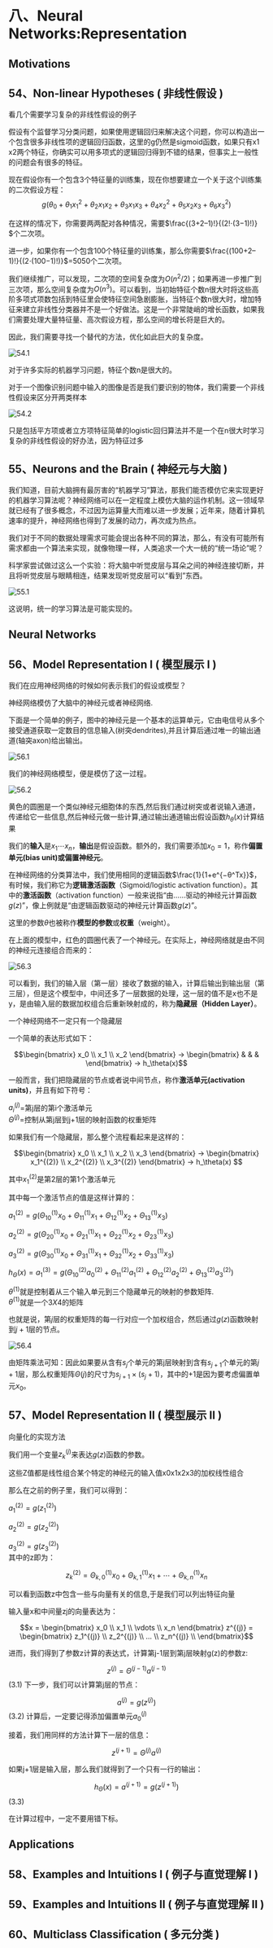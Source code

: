 八、Neural Networks:Representation
===

## Motivations

## 54、Non-linear Hypotheses ( 非线性假设 )

看几个需要学习复杂的非线性假设的例子

假设有个监督学习分类问题，如果使用逻辑回归来解决这个问题，你可以构造出一个包含很多非线性项的逻辑回归函数，这里的g仍然是sigmoid函数，如果只有x1 x2两个特征，你确实可以用多项式的逻辑回归得到不错的结果，但事实上一般性的问题会有很多的特征。

现在假设你有一个包含3个特征量的训练集，现在你想要建立一个关于这个训练集的二次假设方程：
$$g(\theta_0+\theta_1x_1^2+\theta_2x_1x_2+\theta_3x_1x_3+\theta_4x_2^2+\theta_5x_2x_3+\theta_6x_3^2)$$

在这样的情况下，你需要两两配对各种情况，需要$​\frac{(3+2–1)!}{(2!⋅(3−1)!)}​$个二次项。

进一步，如果你有一个包含100个特征量的训练集，那么你需要​$\frac{(100+2–1)!}{(2⋅(100−1)!)}$=$5050​$个二次项。

我们继续推广，可以发现，二次项的空间复杂度为$​O(n^2/2)$​ ；如果再进一步推广到三次项，那么空间复杂度为$​O(n^3)​$ 。可以看到，当初始特征个数n很大时将这些高阶多项式项数包括到特征里会使特征空间急剧膨胀，当特征个数n很大时，增加特征来建立非线性分类器并不是一个好做法。这是一个非常陡峭的增长函数，如果我们需要处理大量特征量、高次假设方程，那么空间的增长将是巨大的。

因此，我们需要寻找一个替代的方法，优化如此巨大的复杂度。

![54.1](http://m.qpic.cn/psb?/V12umJF70r2BEK/51e73VLVCcwQR5B1.c5.gyTPr38Qr7NoT5n4LosVEE0!/b/dIUBAAAAAAAA&bo=pQULAwAAAAARF4g!&rf=viewer_4)

对于许多实际的机器学习问题，特征个数n是很大的。


对于一个图像识别问题中输入的图像是否是我们要识别的物体，我们需要一个非线性假设来区分开两类样本

![54.2](http://a2.qpic.cn/psb?/V12umJF70r2BEK/o2MvlvfOkI2x6Y1*LMbbkm9kDJpElERRUKXWg4q5V8I!/b/dA0BAAAAAAAA&ek=1&kp=1&pt=0&bo=lwUSAwAAAAARF6M!&tl=3&vuin=904260897&tm=1535421600&sce=60-2-2&rf=viewer_4)

只是包括平方项或者立方项特征简单的logistic回归算法并不是一个在n很大时学习复杂的非线性假设的好办法，因为特征过多

## 55、Neurons and the Brain ( 神经元与大脑 )

我们知道，目前大脑拥有最厉害的“机器学习”算法，那我们能否模仿它来实现更好的机器学习算法呢？神经网络可以在一定程度上模仿大脑的运作机制。这一领域早就已经有了很多概念，不过因为运算量大而难以进一步发展；近年来，随着计算机速率的提升，神经网络也得到了发展的动力，再次成为热点。

我们对于不同的数据处理需求可能会提出各种不同的算法，那么，有没有可能所有需求都由一个算法来实现，就像物理一样，人类追求一个大一统的“统一场论”呢？

科学家尝试做过这么一个实验：将大脑中听觉皮层与耳朵之间的神经连接切断，并且将听觉皮层与眼睛相连，结果发现听觉皮层可以“看到”东西。

![55.1](http://m.qpic.cn/psb?/V12umJF70r2BEK/wTVxMxPsgVRcA5gVALj**QNyJB*c2pqrMApJroKOgtA!/b/dN4AAAAAAAAA&bo=HAOlAQAAAAARB4s!&rf=viewer_4)

这说明，统一的学习算法是可能实现的。

## Neural Networks



## 56、Model Representation Ⅰ ( 模型展示 Ⅰ )

我们在应用神经网络的时候如何表示我们的假设或模型？

神经网络模仿了大脑中的神经元或者神经网络.

下面是一个简单的例子，图中的神经元是一个基本的运算单元，它由电信号从多个接受通道获取一定数目的信息输入(树突dendrites),并且计算后通过唯一的输出通道(轴突axon)给出输出。

![56.1](http://m.qpic.cn/psb?/V12umJF70r2BEK/g3RCoPG1dw7Wuzv379hTmENvJoknOGcqWV4*SA*9Vwk!/b/dN8AAAAAAAAA&bo=bgSgAgAAAAARB*g!&rf=viewer_4)

我们的神经网络模型，便是模仿了这一过程。

![56.2](http://m.qpic.cn/psb?/V12umJF70r2BEK/IOB2yFyXuHRWLEv1ILrvsbMVYT6blwWiA8V7*lTt1zc!/b/dN4AAAAAAAAA&bo=IwXZAgAAAAARF90!&rf=viewer_4)

黄色的圆圈是一个类似神经元细胞体的东西,然后我们通过树突或者说输入通道，传递给它一些信息,然后神经元做一些计算,通过输出通道输出假设函数$h_\theta(x)$计算结果

我们的**输入**是​$x_1⋯x_n$​ ，**输出**是假设函数。额外的，我们需要添加​$x_0=1$​，称作**偏置单元(bias unit)或偏置神经元**。

在神经网络的分类算法中，我们使用相同的逻辑函数$\frac{1}{1+e^{−θ^Tx}}​​$，有时候，我们称它为**逻辑激活函数**（Sigmoid/logistic activation function）。其中的**激活函数**（activation function）一般来说指“由……驱动的神经元计算函数$g(z)$”，像上例就是“由逻辑函数驱动的神经元计算函数$g(z)$”。

这里的参数$θ$也被称作**模型的参数**或**权重**（weight）。

在上面的模型中，红色的圆圈代表了一个神经元。在实际上，神经网络就是由不同的神经元连接组合而来的：

![56.3](http://m.qpic.cn/psb?/V12umJF70r2BEK/FZnR3uBS5abUpTLtUv6i2qJeMpWPSfsVTfu5kN.Nfu0!/b/dGwBAAAAAAAA&bo=IQXgAgAAAAARF.Y!&rf=viewer_4)

可以看到，我们的输入层（第一层）接收了数据的输入，计算后输出到输出层（第三层），但是这个模型中，中间还多了一层数据的处理，这一层的值不是x也不是y，是由输入层的数据加权组合后重新映射成的，称为**隐藏层（Hidden Layer）**。

一个神经网络不一定只有一个隐藏层

一个简单的表达形式如下：

$$\begin{bmatrix}
    x_0 \\ x_1 \\ x_2
\end{bmatrix} -> \begin{bmatrix}
    & & &
\end{bmatrix}  -> h_\theta(x)$$

一般而言，我们把隐藏层的节点或者说中间节点，称作**激活单元(activation units)**，并且有如下符号：

$a^{(j)}_i$=第j层的第i个激活单元  
$\Theta^{(j)}$=控制从第j层到j+1层的映射函数的权重矩阵

如果我们有一个隐藏层，那么整个流程看起来是这样的：

$$\begin{bmatrix}
    x_0 \\ x_1 \\ x_2 \\ x_3 
\end{bmatrix} ->
\begin{bmatrix}
    x_1^{(2)} \\ x_2^{(2)} \\ x_3^{(2)} 
\end{bmatrix} -> h_\theta(x)
$$

其中$x_1^{(2)}$是第2层的第1个激活单元


其中每一个激活节点的值是这样计算的：

$a^{(2)}_1=g(Θ^{(1)}_{10}x_0+Θ^{(1)}_{11}x_1+Θ^{(1)}_{12}x_2+Θ^{(1)}_{13}x_3)$

$a^{(2)}_2=g(Θ^{(1)}_{20}x_0+Θ^{(1)}_{21}x_1+Θ^{(1)}_{22}x_2+Θ^{(1)}_{23}x_3)$

$a^{(2)}_3=g(Θ^{(1)}_{30}x_0+Θ^{(1)}_{31}x_1+Θ^{(1)}_{32}x_2+Θ^{(1)}_{33}x_3)$

$h_Θ(x)=a^{(3)}_1=g(Θ^{(2)}_{10}a^{(2)}_0+Θ^{(2)}_{11}a^{(2)}_1+Θ^{(2)}_{12}a^{(2)}_2+Θ^{(2)}_{13}a^{(2)}_3)$

$\theta^{(1)}$就是控制着从三个输入单元到三个隐藏单元的映射的参数矩阵.  
$\theta^{(1)}$就是一个$3X4$的矩阵

也就是说，第$j$层的权重矩阵的每一行对应一个加权组合，然后通过$g(z)$函数映射到$j+1$层的节点。

![56.4](http://a4.qpic.cn/psb?/V12umJF70r2BEK/7PxOiPjEfPj6hm1nUz6HuzI0k1qOko79lplP48HYtV8!/b/dOsAAAAAAAAA&ek=1&kp=1&pt=0&bo=owUsAwAAAAARF6k!&tl=3&vuin=904260897&tm=1535446800&sce=60-2-2&rf=viewer_4)

由矩阵乘法可知：因此如果要从含有​$s_j$​个单元的第j层映射到含有$s_{j+1}$个单元的第$j+1$层，那么权重矩阵​$Θ(j)​$的尺寸为​$s_{j+1}×(s_j+1)$​，其中的+1是因为要考虑偏置单元​$x_0$​。


## 57、Model Representation Ⅱ ( 模型展示 Ⅱ )

向量化的实现方法

我们用一个变量​$z^{(j)}_k$​来表达$g(z)$函数的参数。

这些Z值都是线性组合某个特定的神经元的输入值x0x1x2x3的加权线性组合

那么在之前的例子里，我们可以得到：

$a^{(2)}_1=g(z^{(2)}_1)$

$a^{(2)}_2=g(z^{(2)}_2)$

$a^{(2)}_3=g(z^{(2)}_3)$  
其中的z即为：

$$z^{(2)}_k=Θ^{(1)}_{k,0}x_0+Θ^{(1)}_{k,1}x_1+⋯+Θ^{(1)}_{k,n}x_n$$

可以看到函数z中包含一些与向量有关的信息,于是我们可以列出特征向量

输入量x和中间量​zj​的向量表达为：

$$x = \begin{bmatrix}
    x_0 \\ x_1 \\ \vdots \\ x_n
\end{bmatrix}
z^{(j)} = \begin{bmatrix}
    z_1^{(j)} \\ z_2^{(j)} \\ ... \\ z_n^{(j)} \\
\end{bmatrix}$$


进而，我们得到了参数z计算的表达式，计算第j-1层到第j层映射g(z)的参数z:

$$z^{(j)}=Θ^{(j−1)}a^{(j−1)}$$ (3.1)
下一步，我们可以计算第j层的节点：

$$a^{(j)}=g(z^{(j)}) $$     (3.2)
计算后，一定要记得添加偏置单元$​a_0^{(j)}​$

接着，我们用同样的方法计算下一层的信息：

$$z^{(j+1)}=Θ^{(j)}a^{(j)}$$

如果j+1层是输入层，那么我们就得到了一个只有一行的输出：

$$ h_Θ(x)=a^{(j+1)}=g(z^{(j+1)})     $$ (3.3)

在计算过程中，一定不要用错下标。


## Applications



## 58、Examples and Intuitions Ⅰ ( 例子与直觉理解 Ⅰ )



## 59、Examples and Intuitions Ⅱ ( 例子与直觉理解 Ⅱ )



## 60、Multiclass Classification ( 多元分类 )


